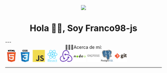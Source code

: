 <div id="header" align="center">
<img src="https://media.giphy.com/media/bAQH7WXKqtIBrPs7sR/giphy.gif" width="200"/>
<h1>Hola 👋🏻, Soy Franco98-js</h1>
</div>
---
<div id="about.me" align="center">🧑🏻‍💻Acerca de mí:</div>
<div id="lenguages.herramientas" aling="center">

<img src="https://github.com/devicons/devicon/blob/master/icons/html5/html5-original-wordmark.svg" title="HTML5" alt="HTML5" width="40" height="40"/>

<img src="https://github.com/devicons/devicon/blob/master/icons/css3/css3-original-wordmark.svg" title="CSS3" alt="CSS3" width="40" height="40"/>

<img src="https://github.com/devicons/devicon/blob/master/icons/javascript/javascript-original.svg" title="JS" alt="JS" width="40" height="40"/>

<img src="https://github.com/devicons/devicon/blob/master/icons/react/react-original-wordmark.svg" title="REACT" alt="REACT" width="40" height="40"/>

<img src="https://github.com/devicons/devicon/blob/master/icons/redux/redux-original.svg" title="REDUX" alt="REDUX" width="40" height="40"/>

<img src="https://github.com/devicons/devicon/blob/master/icons/nodejs/nodejs-original-wordmark.svg" title="NODEJS" alt="NODEJS" width="40" height="40"/>

<img src="https://github.com/devicons/devicon/blob/master/icons/express/express-original-wordmark.svg" title="EXPRESS" alt="EXPRESS" width="40" height="40"/>

<img src="https://github.com/devicons/devicon/blob/master/icons/postgresql/postgresql-original-wordmark.svg" title="PSQL" alt="PSQL" width="40" height="40"/>

<img src="https://github.com/devicons/devicon/blob/master/icons/git/git-original-wordmark.svg" title="GIT" alt="GIT" width="40" height="40"/>
</div>

---
